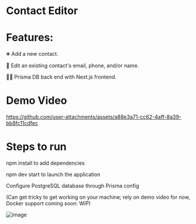 # Contact Editor

# Features:

➕ Add a new contact.

📝 Edit an existing contact's email, phone, and/or name.

👩‍🔬 Prisma DB back end with Next.js frontend.

# Demo Video

https://github.com/user-attachments/assets/a88e3a71-cc62-4aff-8a39-bb8fc11cdfec

# Steps to run

npm install to add dependencies

npm dev start to launch the application





Configure PostgreSQL database through Prisma config

(Can get tricky to get working on your machine; rely on demo video for now, Docker support coming soon: WiP)

![image](https://github.com/user-attachments/assets/5c27b400-5654-4326-b721-a82dcef4f990)
